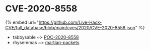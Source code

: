 # CVE-2020-8558
{% embed url="https://github.com/Live-Hack-CVE/full_database/blob/main/cves/2020/CVE-2020-8558.json" %}

* tabbysable ~> [POC-2020-8558](https://www.alice-snow.ru/2020/database/cve-2020-8558/poc-2020-8558-tabbysable)
* rhysemmas ~> [martian-packets](https://www.alice-snow.ru/2020/database/cve-2020-8558/martian-packets-rhysemmas)